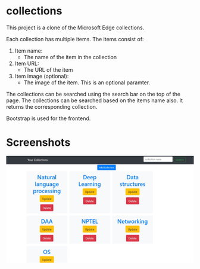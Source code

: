 # collections

This project is a clone of the Microsoft Edge collections.

Each collection has multiple items. The items consist of:
1. Item name:
    - The name of the item in the collection
2. Item URL:
    - The URL of the item
3. Item image (optional):
    - The image of the item. This is an optional paramter.

The collections can be searched using the search bar on the top of the page. The collections can be searched based on the items name also. It returns the corresponding collection.

Bootstrap is used for the frontend.

# Screenshots

![alt](./screenshots/homepage.JPG)










